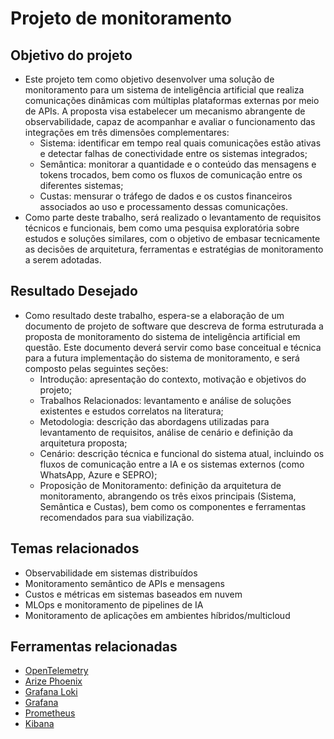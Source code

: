 # Projeto de monitoramento

## Objetivo do projeto

- Este projeto tem como objetivo desenvolver uma solução de monitoramento para um sistema de inteligência artificial que realiza comunicações dinâmicas com múltiplas plataformas externas por meio de APIs. A proposta visa estabelecer um mecanismo abrangente de observabilidade, capaz de acompanhar e avaliar o funcionamento das integrações em três dimensões complementares:
  - Sistema: identificar em tempo real quais comunicações estão ativas e detectar falhas de conectividade entre os sistemas integrados;
  - Semântica: monitorar a quantidade e o conteúdo das mensagens e tokens trocados, bem como os fluxos de comunicação entre os diferentes sistemas;
  - Custas: mensurar o tráfego de dados e os custos financeiros associados ao uso e processamento dessas comunicações.
- Como parte deste trabalho, será realizado o levantamento de requisitos técnicos e funcionais, bem como uma pesquisa exploratória sobre estudos e soluções similares, com o objetivo de embasar tecnicamente as decisões de arquitetura, ferramentas e estratégias de monitoramento a serem adotadas.

## Resultado Desejado

- Como resultado deste trabalho, espera-se a elaboração de um documento de projeto de software que descreva de forma estruturada a proposta de monitoramento do sistema de inteligência artificial em questão. Este documento deverá servir como base conceitual e técnica para a futura implementação do sistema de monitoramento, e será composto pelas seguintes seções:
  - Introdução: apresentação do contexto, motivação e objetivos do projeto;
  - Trabalhos Relacionados: levantamento e análise de soluções existentes e estudos correlatos na literatura;
  - Metodologia: descrição das abordagens utilizadas para levantamento de requisitos, análise de cenário e definição da arquitetura proposta;
  - Cenário: descrição técnica e funcional do sistema atual, incluindo os fluxos de comunicação entre a IA e os sistemas externos (como WhatsApp, Azure e SEPRO);
  - Proposição de Monitoramento: definição da arquitetura de monitoramento, abrangendo os três eixos principais (Sistema, Semântica e Custas), bem como os componentes e ferramentas recomendados para sua viabilização.

## Temas relacionados

- Observabilidade em sistemas distribuídos
- Monitoramento semântico de APIs e mensagens
- Custos e métricas em sistemas baseados em nuvem
- MLOps e monitoramento de pipelines de IA
- Monitoramento de aplicações em ambientes híbridos/multicloud

## Ferramentas relacionadas
- [OpenTelemetry](https://opentelemetry.io/)
- [Arize Phoenix](https://docs.arize.com/phoenix)
- [Grafana Loki](https://grafana.com/docs/loki/latest/)
- [Grafana](https://grafana.com/solutions/?pg=hp&plcmt=hero-slide-3)
- [Prometheus](https://prometheus.io/docs/introduction/overview/)
- [Kibana](https://www.elastic.co/pt/kibana#observability)